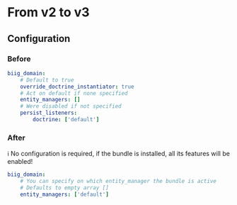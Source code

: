From v2 to v3
=============

Configuration
------

### Before

```yaml
biig_domain:
    # Default to true
    override_doctrine_instantiator: true
    # Act on default if none specified
    entity_managers: []
    # Were disabled if not specified
    persist_listeners:
        doctrine: ['default']
```

### After

ℹ️ No configuration is required, if the bundle is installed, all its features will be enabled!

```yaml
biig_domain:
    # You can specify on which entity_manager the bundle is active
    # Defaults to empty array []
    entity_managers: ['default']
```
